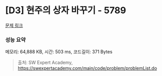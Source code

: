 # [D3] 현주의 상자 바꾸기 - 5789 

[문제 링크](https://swexpertacademy.com/main/code/problem/problemDetail.do?contestProbId=AWYygN36Qn8DFAVm) 

### 성능 요약

메모리: 64,888 KB, 시간: 503 ms, 코드길이: 371 Bytes



> 출처: SW Expert Academy, https://swexpertacademy.com/main/code/problem/problemList.do